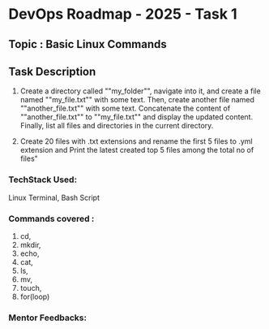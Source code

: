 # DevOps Roadmap - 2025 - Task 1 

## Topic : Basic Linux Commands

## Task Description

1. Create a directory called ""my_folder"", navigate into it, and create a file named ""my_file.txt"" with some text. Then, create another file named ""another_file.txt"" with some text. Concatenate the content of ""another_file.txt"" to ""my_file.txt"" and display the updated content. Finally, list all files and directories in the current directory.

2. Create 20 files with .txt extensions and rename the first 5 files to .yml extension and Print the latest created top 5 files among the total no of files"

### TechStack Used: 
Linux Terminal, Bash Script
 
### Commands covered : 
1. cd, 
2. mkdir, 
3. echo, 
4. cat, 
5. ls, 
6. mv, 
7. touch, 
8. for(loop)

### Mentor Feedbacks: 

